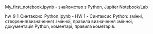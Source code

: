 My_first_notebook.ipynb - знайомство з Python, Jupiter Notebook/Lab

hw_9_1_Cинтаксис_Python.ipynb - HW 1 - Синтаксис Python: змінні, створення(визначення) змінної, правила визначення змінної, документація Python, коментарі, правила кометарів.
